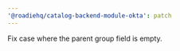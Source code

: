 ```yaml
---
'@roadiehq/catalog-backend-module-okta': patch
---
```


Fix case where the parent group field is empty.
